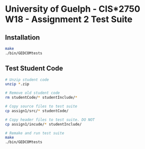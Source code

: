 # University of Guelph - CIS\*2750 W18 - Assignment 2 Test Suite

## Installation

```Bash
make
./bin/GEDCOMtests
```

## Test Student Code

```Bash
# Unzip student code
unzip *.zip

# Remove old student code
rm studentCode/* studentInclude/*

# Copy source files to test suite
cp assign1/src/* studentCode/

# Copy header files to test suite. DO NOT 
cp assign1/incude/* studentInclude/

# Remake and run test suite
make
./bin/GEDCOMtests
```
